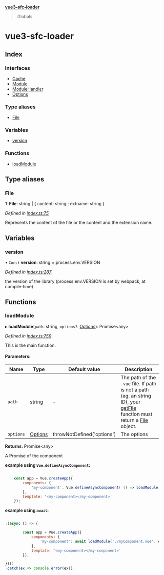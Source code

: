 **[vue3-sfc-loader](README.md)**

> Globals

# vue3-sfc-loader

## Index

### Interfaces

* [Cache](interfaces/cache.md)
* [Module](interfaces/module.md)
* [ModuleHandler](interfaces/modulehandler.md)
* [Options](interfaces/options.md)

### Type aliases

* [File](README.md#file)

### Variables

* [version](README.md#version)

### Functions

* [loadModule](README.md#loadmodule)

## Type aliases

### File

Ƭ  **File**: string \| { content: string ; extname: string  }

*Defined in [index.ts:75](https://github.com/FranckFreiburger/vue3-sfc-loader/blob/c0792ec/src/index.ts#L75)*

Represents the content of the file or the content and the extension name.

## Variables

### version

• `Const` **version**: string = process.env.VERSION

*Defined in [index.ts:287](https://github.com/FranckFreiburger/vue3-sfc-loader/blob/c0792ec/src/index.ts#L287)*

the version of the library (process.env.VERSION is set by webpack, at compile-time)

## Functions

### loadModule

▸ **loadModule**(`path`: string, `options?`: [Options](interfaces/options.md)): Promise<any\>

*Defined in [index.ts:759](https://github.com/FranckFreiburger/vue3-sfc-loader/blob/c0792ec/src/index.ts#L759)*

This is the main function.

#### Parameters:

Name | Type | Default value | Description |
------ | ------ | ------ | ------ |
`path` | string | - | The path of the `.vue` file. If path is not a path (eg. an string ID), your [getFile](interfaces/options.md#getfile) function must return a [File](README.md#file) object. |
`options` | [Options](interfaces/options.md) | throwNotDefined('options') | The options |

**Returns:** Promise<any\>

A Promise of the component

**example using `Vue.defineAsyncComponent`:**

```javascript

	const app = Vue.createApp({
		components: {
			'my-component': Vue.defineAsyncComponent( () => loadModule('./myComponent.vue', options) )
		},
		template: '<my-component></my-component>'
	});

```

**example using `await`:**

```javascript

;(async () => {

		const app = Vue.createApp({
			components: {
				'my-component': await loadModule('./myComponent.vue', options)
			},
			template: '<my-component></my-component>'
		});

})()
.catch(ex => console.error(ex));

```
